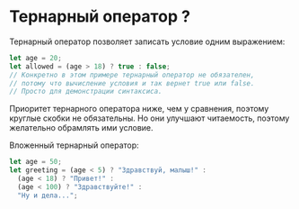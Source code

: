 # Тернарный оператор ?

Тернарный оператор позволяет записать условие одним выражением:

```javascript
let age = 20;
let allowed = (age > 18) ? true : false;
// Конкретно в этом примере тернарный оператор не обязателен, 
// потому что вычисление условия и так вернет true или false.
// Просто для демонстрации синтаксиса.
```

Приоритет тернарного оператора ниже, чем у сравнения, поэтому круглые скобки не обязательны. Но они улучшают читаемость, поэтому желательно обрамлять ими условие.

Вложенный тернарный оператор:

```javascript
let age = 50;
let greeting = (age < 5) ? "Здравствуй, малыш!" :
  (age < 18) ? "Привет!" :
  (age < 100) ? "Здравствуйте!" :
  "Ну и дела...";
```

